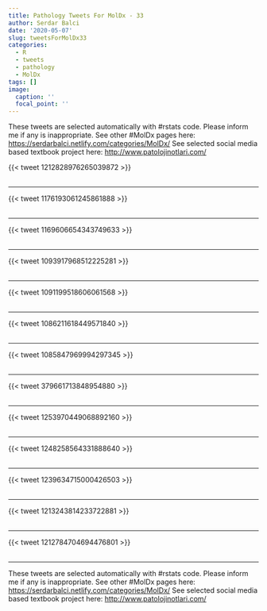 ```yaml
---
title: Pathology Tweets For MolDx - 33
author: Serdar Balci
date: '2020-05-07'
slug: tweetsForMolDx33
categories:
  - R
  - tweets
  - pathology
  - MolDx
tags: []
image:
  caption: ''
  focal_point: ''
---
```



These tweets are selected automatically with #rstats code. Please inform me if any is inappropriate.
See other #MolDx pages here: https://serdarbalci.netlify.com/categories/MolDx/ 
See selected social media based textbook project here: http://www.patolojinotlari.com/

{{< tweet 1212828976265039872 >}}
<br>
<br>
<hr>
{{< tweet 1176193061245861888 >}}
<br>
<br>
<hr>
{{< tweet 1169606654343749633 >}}
<br>
<br>
<hr>
{{< tweet 1093917968512225281 >}}
<br>
<br>
<hr>
{{< tweet 1091199518606061568 >}}
<br>
<br>
<hr>
{{< tweet 1086211618449571840 >}}
<br>
<br>
<hr>
{{< tweet 1085847969994297345 >}}
<br>
<br>
<hr>
{{< tweet 379661713848954880 >}}
<br>
<br>
<hr>
{{< tweet 1253970449068892160 >}}
<br>
<br>
<hr>
{{< tweet 1248258564331888640 >}}
<br>
<br>
<hr>
{{< tweet 1239634715000426503 >}}
<br>
<br>
<hr>
{{< tweet 1213243814233722881 >}}
<br>
<br>
<hr>
{{< tweet 1212784704694476801 >}}
<br>
<br>
<hr>


These tweets are selected automatically with #rstats code. Please inform me if any is inappropriate.
See other #MolDx pages here: https://serdarbalci.netlify.com/categories/MolDx/ 
See selected social media based textbook project here: http://www.patolojinotlari.com/
